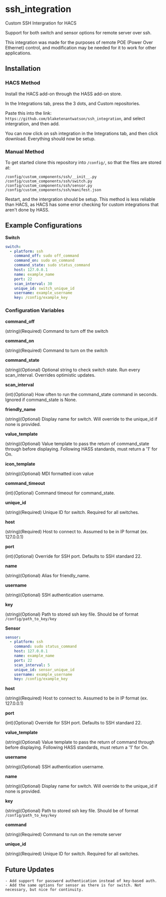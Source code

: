 # ssh_integration
Custom SSH Intergration for HACS

Support for both switch and sensor options for remote server over ssh.

This integration was made for the purposes of remote POE (Power Over Ethernet) control, and modification may be needed for it to work for other applications.

## Installation
### HACS Method
Install the HACS add-on through the HASS add-on store.

In the Integrations tab, press the 3 dots, and Custom repositories.

Paste this into the link: `https://github.com/blaketenantwatson/ssh_integration`, and select intergration, and then add.

You can now click on ssh integration in the Integrations tab, and then click download. Everything should now be setup.

### Manual Method
To get started clone this repository into `/config/`, so that the files are stored at:
```
/config/custom_components/ssh/__init__.py
/config/custom_components/ssh/switch.py
/config/custom_components/ssh/sensor.py
/config/custom_components/ssh/manifest.json
```

Restart, and the intergration should be setup. This method is less reliable than HACS, as HACS has some error checking for custom integrations that aren't done by HASS.



## Example Configurations
**Switch**
```yaml
switch:
  - platform: ssh
    command_off: sudo off_command
    command_on: sudo on_command
    command_state: sudo status_command
    host: 127.0.0.1
    name: example_name
    port: 22
    scan_interval: 30
    unique_id: switch_unique_id
    username: example_username
    key: /config/example_key
```
### Configuration Variables
**command_off**

  (string)(Required) Command to turn off the switch
  
**command_on**

  (string)(Required) Command to turn on the switch 

**command_state**

  (string)(Optional) Optional string to check switch state. Run every scan_interval. Overrides optimistic updates.

**scan_interval**

  (int)(Optional) How often to run the command_state command in seconds. Ignored if command_state is None.

**friendly_name**

(string)(Optional) Display name for switch. Will override to the unique_id if none is provided.

**value_template**

(string)(Optional) Value template to pass the return of command_state through before displaying. Following HASS standards, must return a '1' for On.

**icon_template**

(string)(Optional) MDI formatted icon value

**command_timeout**

(int)(Optional) Command timeout for command_state.

**unique_id**

(string)(Required) Unique ID for switch. Required for all switches.

**host**

(string)(Required) Host to connect to. Assumed to be in IP format (ex. 127.0.0.1)

**port**

(int)(Optional) Override for SSH port. Defaults to SSH standard 22.

**name**

(string)(Optional) Alias for friendly_name.

**username**

(string)(Optional) SSH authentication username.

**key**

(string)(Optional) Path to stored ssh key file. Should be of format `/config/path_to_key/key`


**Sensor**
```yaml
sensor:
  - platform: ssh
    command: sudo status_command
    host: 127.0.0.1
    name: example_name
    port: 22
    scan_interval: 5
    unique_id: sensor_unique_id
    username: example_username
    key: /config/example_key
```

**host**

(string)(Required) Host to connect to. Assumed to be in IP format (ex. 127.0.0.1)

**port**

(int)(Optional) Override for SSH port. Defaults to SSH standard 22.

**value_template**

(string)(Optional) Value template to pass the return of command through before displaying. Following HASS standards, must return a '1' for On.

**username**

(string)(Optional) SSH authentication username.

**name**

(string)(Optional) Display name for switch. Will override to the unique_id if none is provided.

**key**

(string)(Optional) Path to stored ssh key file. Should be of format `/config/path_to_key/key`

**command**

(string)(Required) Command to run on the remote server

**unique_id**

(string)(Required) Unique ID for switch. Required for all switches.

## Future Updates
```
- Add support for password authentication instead of key-based auth.
- Add the same options for sensor as there is for switch. Not necessary, but nice for continuity.
```
